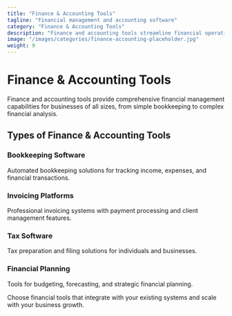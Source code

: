 ```yaml
---
title: "Finance & Accounting Tools"
tagline: "Financial management and accounting software"
category: "Finance & Accounting Tools"
description: "Finance and accounting tools streamline financial operations, from bookkeeping and invoicing to tax preparation and financial planning. These platforms help businesses maintain accurate financial records and make data-driven financial decisions."
image: "/images/categories/finance-accounting-placeholder.jpg"
weight: 9
---
```


# Finance & Accounting Tools

Finance and accounting tools provide comprehensive financial management capabilities for businesses of all sizes, from simple bookkeeping to complex financial analysis.

## Types of Finance & Accounting Tools

### Bookkeeping Software
Automated bookkeeping solutions for tracking income, expenses, and financial transactions.

### Invoicing Platforms
Professional invoicing systems with payment processing and client management features.

### Tax Software
Tax preparation and filing solutions for individuals and businesses.

### Financial Planning
Tools for budgeting, forecasting, and strategic financial planning.

Choose financial tools that integrate with your existing systems and scale with your business growth.